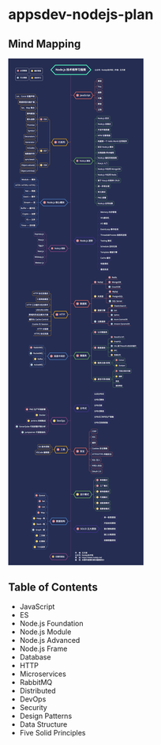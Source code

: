 # appsdev-nodejs-plan

## Mind Mapping
![思维导图](https://raw.githubusercontent.com/sipingme/appsdev-nodejs-plan/master/images/%E6%80%9D%E7%BB%B4%E5%AF%BC%E5%9B%BE.jpeg)

## Table of Contents
- JavaScript
- ES
- Node.js Foundation
- Node.js Module
- Node.js Advanced
- Node.js Frame
- Database
- HTTP
- Microservices
- RabbitMQ
- Distributed
- DevOps
- Security
- Design Patterns
- Data Structure
- Five Solid Principles

